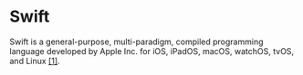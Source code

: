 # Swift

Swift is a general-purpose, multi-paradigm, compiled programming  language developed by Apple Inc. for iOS, iPadOS, macOS, watchOS, tvOS,  and Linux [[1]](https://www.google.com/url?sa=t&rct=j&q=&esrc=s&source=web&cd=&cad=rja&uact=8&ved=2ahUKEwiflJiB4YTqAhUWiFwKHbN8CsIQmhMwJXoECAQQAg&url=https%3A%2F%2Fen.wikipedia.org%2Fwiki%2FSwift_(programming_language)&usg=AOvVaw3OFplHT-MyqT56q1lh2p8a).